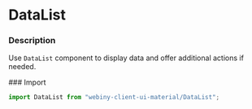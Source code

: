# DataList

### Description
Use `DataList` component to display data and offer additional actions if needed.

### Import
```js
import DataList from "webiny-client-ui-material/DataList";
```